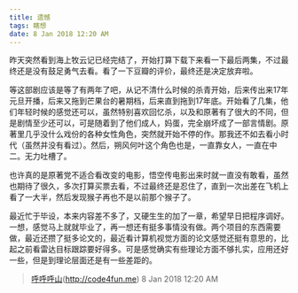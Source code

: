```yaml
---
title: 遗憾
tags: 瞎想
date: 8 Jan 2018 12:20 AM
---
```


昨天突然看到海上牧云记已经完结了，开始打算下载下来看一下最后两集，不过最终还是没有鼓足勇气去看。看了一下豆瓣的评价，最终还是决定放弃啦。

等这部剧应该是等了有两年了吧，从记不清什么时候的杀青开始，后来传出来17年元旦开播，后来又拖到芒果台的暑期档，后来直到拖到17年底。开始看了几集，他们年轻时候的感觉还可以，虽然特别喜欢回忆杀，以及和原著有了很大的不同，但是剧情至少还可以，可是随着到了他们成人，妈蛋，完全崩坏成了一部言情剧。原著里几乎没什么戏份的各种女性角色，突然就开始不停的作。那我还不如去看小时代（虽然并没有看过）。然后，朔风何叶这个角色也是，一直靠女人，一直在中二。无力吐槽了。

也许真的是原著党不适合看改变的电影，悟空传电影出来时就一直没有敢看，虽然也期待了很久，多次打算买票去看，不过最终还是忍住了，直到一次出差在飞机上看了一大半，然后发现猴子再也不是以前那个猴子了。

最近忙于毕设，本来内容差不多了，又硬生生的加了一章，希望早日把程序调好。一想，感觉马上就就毕业了，再一想还有挺多事情没有做。两个项目的东西需要做，最近还攒了挺多论文的，最近看计算机视觉方面的论文感觉还挺有意思的，比起之前看雷达目标跟踪要好得多。可是感觉确实有些理论方面不够扎实，应用还好一些，但是到理论层面还是有一些差距的。

> [呼呼呼山]()(http://code4fun.me)
> 8 Jan 2018 12:20 AM 

